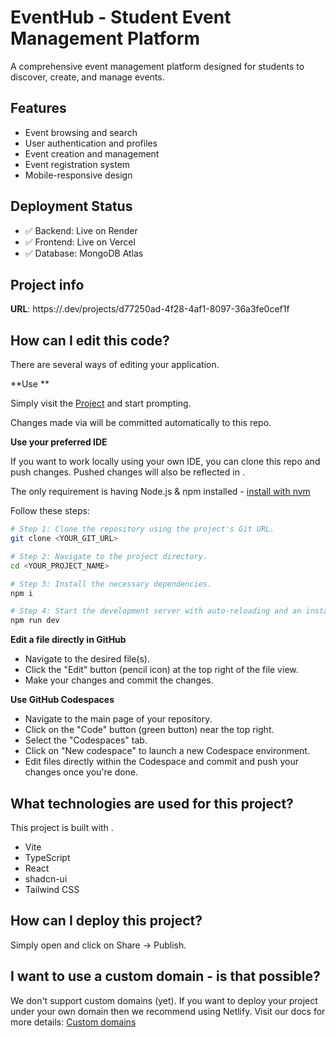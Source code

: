 # EventHub - Student Event Management Platform

A comprehensive event management platform designed for students to discover, create, and manage events.

## Features

- Event browsing and search
- User authentication and profiles
- Event creation and management
- Event registration system
- Mobile-responsive design

## Deployment Status
- ✅ Backend: Live on Render
- ✅ Frontend: Live on Vercel  
- ✅ Database: MongoDB Atlas

<!-- Deployment trigger comment -->

## Project info

**URL**: https://.dev/projects/d77250ad-4f28-4af1-8097-36a3fe0cef1f

## How can I edit this code?

There are several ways of editing your application.

**Use **

Simply visit the [ Project](https://.dev/projects/d77250ad-4f28-4af1-8097-36a3fe0cef1f) and start prompting.

Changes made via  will be committed automatically to this repo.

**Use your preferred IDE**

If you want to work locally using your own IDE, you can clone this repo and push changes. Pushed changes will also be reflected in .

The only requirement is having Node.js & npm installed - [install with nvm](https://github.com/nvm-sh/nvm#installing-and-updating)

Follow these steps:

```sh
# Step 1: Clone the repository using the project's Git URL.
git clone <YOUR_GIT_URL>

# Step 2: Navigate to the project directory.
cd <YOUR_PROJECT_NAME>

# Step 3: Install the necessary dependencies.
npm i

# Step 4: Start the development server with auto-reloading and an instant preview.
npm run dev
```

**Edit a file directly in GitHub**

- Navigate to the desired file(s).
- Click the "Edit" button (pencil icon) at the top right of the file view.
- Make your changes and commit the changes.

**Use GitHub Codespaces**

- Navigate to the main page of your repository.
- Click on the "Code" button (green button) near the top right.
- Select the "Codespaces" tab.
- Click on "New codespace" to launch a new Codespace environment.
- Edit files directly within the Codespace and commit and push your changes once you're done.

## What technologies are used for this project?

This project is built with .

- Vite
- TypeScript
- React
- shadcn-ui
- Tailwind CSS

## How can I deploy this project?

Simply open [](https://.dev/projects/d77250ad-4f28-4af1-8097-36a3fe0cef1f) and click on Share -> Publish.

## I want to use a custom domain - is that possible?

We don't support custom domains (yet). If you want to deploy your project under your own domain then we recommend using Netlify. Visit our docs for more details: [Custom domains](https://docs..dev/tips-tricks/custom-domain/)
